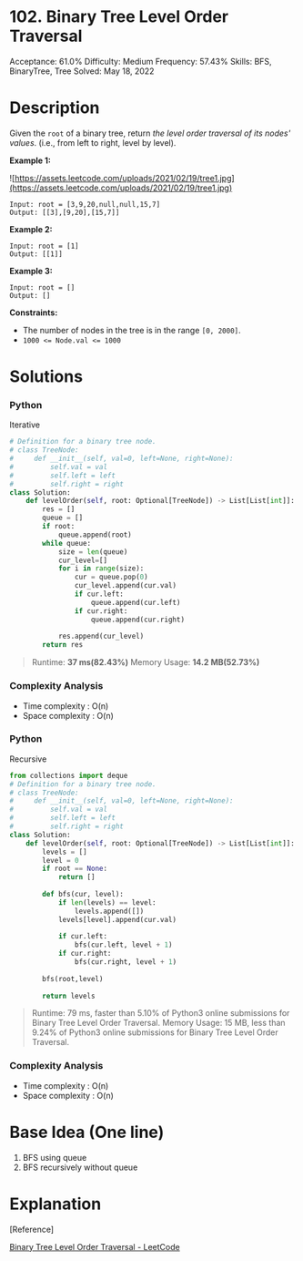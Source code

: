 # 102. Binary Tree Level Order Traversal

Acceptance: 61.0%
Difficulty: Medium
Frequency: 57.43%
Skills: BFS, BinaryTree, Tree
Solved: May 18, 2022

# Description

Given the `root` of a binary tree, return *the level order traversal of its nodes' values*. (i.e., from left to right, level by level).

**Example 1:**

![https://assets.leetcode.com/uploads/2021/02/19/tree1.jpg](https://assets.leetcode.com/uploads/2021/02/19/tree1.jpg)

```
Input: root = [3,9,20,null,null,15,7]
Output: [[3],[9,20],[15,7]]

```

**Example 2:**

```
Input: root = [1]
Output: [[1]]

```

**Example 3:**

```
Input: root = []
Output: []

```

**Constraints:**

- The number of nodes in the tree is in the range `[0, 2000]`.
- `1000 <= Node.val <= 1000`

# Solutions

### Python

Iterative

```python
# Definition for a binary tree node.
# class TreeNode:
#     def __init__(self, val=0, left=None, right=None):
#         self.val = val
#         self.left = left
#         self.right = right
class Solution:
    def levelOrder(self, root: Optional[TreeNode]) -> List[List[int]]:
        res = []
        queue = []
        if root:
            queue.append(root)
        while queue:
            size = len(queue)
            cur_level=[]
            for i in range(size):
                cur = queue.pop(0)
                cur_level.append(cur.val)
                if cur.left:
                    queue.append(cur.left)
                if cur.right:
                    queue.append(cur.right)
            
            res.append(cur_level)
        return res
```

> Runtime: **37 ms(82.43%)**
Memory Usage: **14.2 MB(52.73%)**
> 

### Complexity Analysis

- Time complexity : O(n)
- Space complexity : O(n)

### Python

Recursive

```python
from collections import deque
# Definition for a binary tree node.
# class TreeNode:
#     def __init__(self, val=0, left=None, right=None):
#         self.val = val
#         self.left = left
#         self.right = right
class Solution:
    def levelOrder(self, root: Optional[TreeNode]) -> List[List[int]]:
        levels = []
        level = 0
        if root == None:
            return []
        
        def bfs(cur, level):
            if len(levels) == level:
                levels.append([])
            levels[level].append(cur.val)
                
            if cur.left:
                bfs(cur.left, level + 1)
            if cur.right:
                bfs(cur.right, level + 1)
        
        bfs(root,level)
        
        return levels
```

> Runtime: 79 ms, faster than 5.10% of Python3 online submissions for Binary Tree Level Order Traversal.
Memory Usage: 15 MB, less than 9.24% of Python3 online submissions for Binary Tree Level Order Traversal.
> 

### Complexity Analysis

- Time complexity : O(n)
- Space complexity : O(n)

# Base Idea (One line)

1. BFS using queue
2. BFS recursively without queue

# Explanation

[Reference]

[Binary Tree Level Order Traversal - LeetCode](https://leetcode.com/problems/binary-tree-level-order-traversal/solution/)